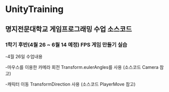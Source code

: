# UnityTraining
## 명지전문대학교 게임프로그래밍 수업 소스코드

### 1학기 후반(4월 26 ~ 6월 14 예정) FPS 게임 만들기 실습

-4월 26일 수업내용

  -마우스를 이용한 카메라 회전
  Transform.eulerAngles를 사용 (소스코드 Camera 참고)
  
  -캐릭터 이동
  TransformDirection 사용 (소스코드 PlayerMove 참고)
  
